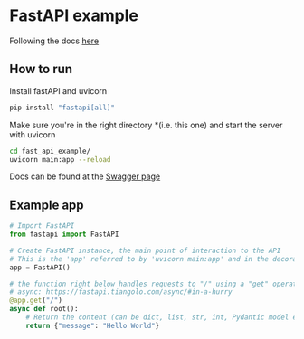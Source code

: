 # FastAPI example

Following the docs [here](https://fastapi.tiangolo.com/tutorial/)

## How to run

Install fastAPI and uvicorn

```python
pip install "fastapi[all]"
```

Make sure you're in the right directory *(i.e. this one) and start the server with uvicorn
```bash
cd fast_api_example/
uvicorn main:app --reload
```

Docs can be found at the [Swagger page](http://127.0.0.1:8000/docs)

## Example app

```python
# Import FastAPI
from fastapi import FastAPI

# Create FastAPI instance, the main point of interaction to the API
# This is the 'app' referred to by 'uvicorn main:app' and in the decorators
app = FastAPI()

# the function right below handles requests to "/" using a "get" operation
# async: https://fastapi.tiangolo.com/async/#in-a-hurry
@app.get("/")
async def root():
    # Return the content (can be dict, list, str, int, Pydantic model etc)
    return {"message": "Hello World"}
```
